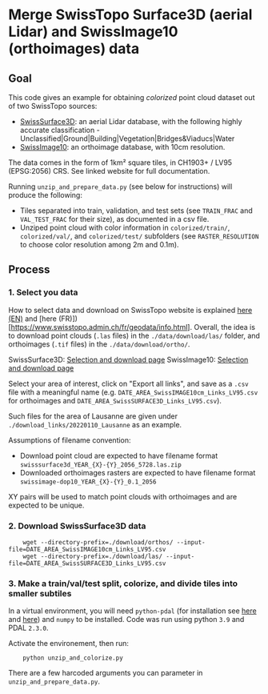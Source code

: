 # Merge SwissTopo Surface3D (aerial Lidar) and SwissImage10 (orthoimages) data


## Goal 
This code gives an example for obtaining _colorized_ point cloud dataset out of two SwissTopo sources:
- [SwissSurface3D](https://www.swisstopo.admin.ch/fr/geodata/height/surface3d.html): an aerial Lidar database, with the following highly accurate classification - Unclassified|Ground|Building|Vegetation|Bridges&Viaducs|Water
- [SwissImage10](https://www.swisstopo.admin.ch/en/geodata/images/ortho/swissimage10.html): an orthoimage database, with 10cm resolution.

The data comes in the form of 1km² square tiles, in CH1903+ / LV95 (EPSG:2056) CRS. See linked website for full documentation.

Running `unzip_and_prepare_data.py` (see below for instructions) will produce the following:

- Tiles separated into train, validation, and test sets (see `TRAIN_FRAC` and `VAL_TEST_FRAC` for their size), as documented in a csv file.
- Unziped point cloud with color information in `colorized/train/`, `colorized/val/`, and `colorized/test/` subfolders (see `RASTER_RESOLUTION` to choose color resolution among 2m and 0.1m).

## Process

### 1. Select you data
How to select data and download on SwissTopo website is explained [here (EN)](https://www.swisstopo.admin.ch/en/geodata/info.html) and [here (FR)])[https://www.swisstopo.admin.ch/fr/geodata/info.html].
Overall, the idea is to download point clouds (`.las` files) in the `./data/download/las/` folder, and orthoimages (`.tif` files) in the `./data/download/ortho/`.

SwissSurface3D: [Selection and download page](https://www.swisstopo.admin.ch/fr/geodata/height/surface3d.html)
SwissImage10: [Selection and download page](https://www.swisstopo.admin.ch/en/geodata/images/ortho/swissimage10.html)

Select your area of interest, click on "Export all links", and save as a `.csv` file with a meaningful name (e.g. `DATE_AREA_SwissIMAGE10cm_Links_LV95.csv` for orthoimages and `DATE_AREA_SwissSURFACE3D_Links_LV95.csv`).

Such files for the area of Lausanne are given under `./download_links/20220110_Lausanne` as an example.

Assumptions of filename convention:
- Download point cloud are expected to have filename format `swisssurface3d_YEAR_{X}-{Y}_2056_5728.las.zip`
- Downloaded orthoimages rasters are expected to have filename format `swissimage-dop10_YEAR_{X}-{Y}_0.1_2056`

XY pairs will be used to match point clouds with orthoimages and are expected to be unique. 

### 2. Download SwissSurface3D data

```
    wget --directory-prefix=./download/orthos/ --input-file=DATE_AREA_SwissIMAGE10cm_Links_LV95.csv
    wget --directory-prefix=./download/las/ --input-file=DATE_AREA_SwissSURFACE3D_Links_LV95.csv
```
### 3. Make a train/val/test split, colorize, and divide tiles into smaller subtiles

In a virtual environment, you will need `python-pdal` (for installation see [here](https://pdal.io/quickstart.html) and [here](https://opensourceoptions.com/blog/install-pdal-for-python-with-anaconda/)) and `numpy` to be installed. Code was run using python `3.9` and PDAL `2.3.0`.

Activate the environement, then run:

```
    python unzip_and_colorize.py
```
There are a few harcoded arguments you can parameter in `unzip_and_prepare_data.py`.



